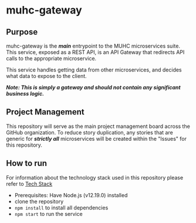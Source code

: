 # muhc-gateway
## Purpose 

muhc-gateway is the ***main*** entrypoint to the MUHC microservices suite. This service, exposed as a REST API, is an API Gateway that redirects API calls to the appropriate microservice. 

This service handles getting data from other microservices, and decides what data to expose to the client.

***Note: This is simply a gateway and should not contain any significant business logic.***

## Project Management

This repository will serve as the main project management board across the GitHub organization. To reduce story duplication, any stories that are generic for ***strictly all*** microservices will be created within the "Issues" for this repository. 

## How to run
For information about the technology stack used in this repository please refer to [Tech Stack](https://github.com/MUHC-DP-Project/muhc-gateway/wiki/Tech-Stack)

- Prerequisites: Have Node.js (v12.19.0) installed
- clone the repository
- `npm install`  to install all dependencies
- `npm start` to run the service
